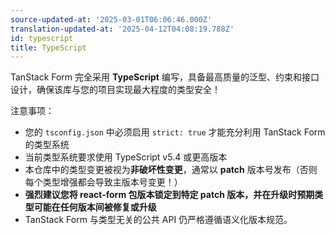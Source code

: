 ```yaml
---
source-updated-at: '2025-03-01T06:06:46.000Z'
translation-updated-at: '2025-04-12T04:08:19.788Z'
id: typescript
title: TypeScript
---
```

TanStack Form 完全采用 **TypeScript** 编写，具备最高质量的泛型、约束和接口设计，确保该库与您的项目实现最大程度的类型安全！

注意事项：

- 您的 `tsconfig.json` 中必须启用 `strict: true` 才能充分利用 TanStack Form 的类型系统
- 当前类型系统要求使用 TypeScript v5.4 或更高版本
- 本仓库中的类型变更被视为**非破坏性变更**，通常以 **patch** 版本号发布（否则每个类型增强都会导致主版本号变更！）
- **强烈建议您将 react-form 包版本锁定到特定 patch 版本，并在升级时预期类型可能在任何版本间被修复或升级**
- TanStack Form 与类型无关的公共 API 仍严格遵循语义化版本规范。
